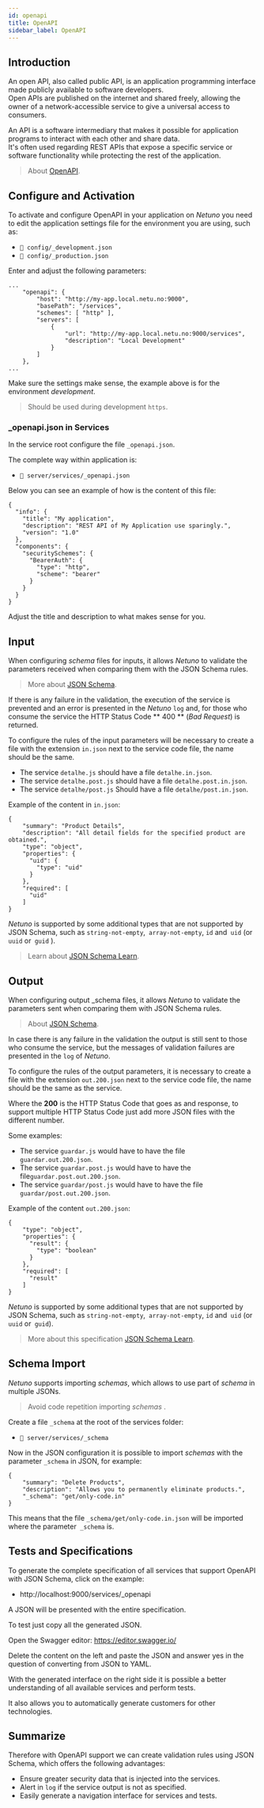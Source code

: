 ```yaml
---
id: openapi
title: OpenAPI
sidebar_label: OpenAPI
---
```


## Introduction

An open API, also called public API, is an application programming interface made publicly available to software developers. 
<br>Open APIs are published on the internet and shared freely, allowing the owner of a network-accessible service to give a universal access to consumers.

An API is a software intermediary that makes it possible for application programs to interact with each other and share data. 
<br>It's often used regarding REST APIs that expose a specific service or software functionality while protecting the rest of the application.

> About <a href="https://www.openapis.org/" target="_blank">OpenAPI</a>.

## Configure and Activation

To activate and configure OpenAPI in your application on _Netuno_ you need to edit the application settings file for the environment you are using, such as:

- `📂 config/_development.json`
- `📂 config/_production.json`

Enter and adjust the following parameters:

```
...
    "openapi": {
        "host": "http://my-app.local.netu.no:9000",
        "basePath": "/services",
        "schemes": [ "http" ],
        "servers": [
            {
                "url": "http://my-app.local.netu.no:9000/services",
                "description": "Local Development"
            }
        ]
    },
...
```

Make sure the settings make sense, the example above is for the environment _development_.

> Should be used during development `https`.

### _openapi.json in Services

In the service root configure the file `_openapi.json`.

The complete way within application is:

- `📂 server/services/_openapi.json`

Below you can see an example of how is the content of this file:

```
{
  "info": {
    "title": "My application",
    "description": "REST API of My Application use sparingly.",
    "version": "1.0"
  },
  "components": {
    "securitySchemes": {
      "BearerAuth": {
        "type": "http",
        "scheme": "bearer"
      }
    }
  }
}
```

Adjust the title and description to what makes sense for you.

## Input

When configuring _schema_ files for inputs, it allows _Netuno_ to validate the parameters received when comparing them with the JSON Schema rules.

> More about <a href="https://json-schema.org/" target="blank">JSON Schema</a>.

If there is any failure in the validation, the execution of the service is prevented and an error is presented in the _Netuno_ `log` and, for those who consume the service the HTTP Status Code ** 400 ** (_Bad Request_) is returned.

To configure the rules of the input parameters will be necessary to create a file with the extension `in.json` next to the service code file, the name should be the same.

- The service `detalhe.js` should have a file `detalhe.in.json`.
- The service `detalhe.post.js` should have a file `detalhe.post.in.json`.
- The service `detalhe/post.js` Should have a file `detalhe/post.in.json`.

Example of the content in `in.json`:

```
{
    "summary": "Product Details",
    "description": "All detail fields for the specified product are obtained.",
    "type": "object",
    "properties": {
      "uid": {
        "type": "uid"
      }
    },
    "required": [
      "uid"
    ]
}
```

_Netuno_ is supported by some additional types that are not supported by JSON Schema, such as `string-not-empty`,` array-not-empty`, `id` and` uid` (or `uuid` or` guid` ).

> Learn about <a href="https://json-schema.org/learn/" target="_blank">JSON Schema Learn</a>.

## Output

When configuring output _schema files, it allows _Netuno_ to validate the parameters sent when comparing them with JSON Schema rules.

> About <a href="https://json-schema.org/" target="blank">JSON Schema</a>.

In case there is any failure in the validation the output is still sent to those who consume the service, but the messages of validation failures are presented in the `log` of _Netuno_.

To configure the rules of the output parameters, it is necessary to create a file with the extension `out.200.json` next to the service code file, the name should be the same as the service.

Where the **200** is the HTTP Status Code that goes as and response, to support multiple HTTP Status Code just add more JSON files with the different number.

Some examples:
- The service `guardar.js` would have to have the file `guardar.out.200.json`.
- The service `guardar.post.js` would have to have the file`guardar.post.out.200.json`.
- The service `guardar/post.js` would have to have the file `guardar/post.out.200.json`.

Example of the content `out.200.json`:

```
{
    "type": "object",
    "properties": {
      "result": {
        "type": "boolean"
      }
    },
    "required": [
      "result"
    ]
}
```

_Netuno_ is supported by some additional types that are not supported by JSON Schema, such as `string-not-empty`,` array-not-empty`, `id` and` uid` (or `uuid` or` guid`).

> More about this specification <a href="https://json-schema.org/learn/" target="_blank">JSON Schema Learn</a>.

## Schema Import

_Netuno_ supports importing _schemas_, which allows to use part of _schema_ in multiple JSONs.

> Avoid code repetition importing _schemas_ .

Create a file `_schema` at the root of the services folder:

- `📂 server/services/_schema`

Now in the JSON configuration it is possible to import _schemas_ with the parameter `_schema` in JSON, for example:

```
{
    "summary": "Delete Products",
    "description": "Allows you to permanently eliminate products.",
    "_schema": "get/only-code.in"
}
```

This means that the file `_schema/get/only-code.in.json` will be imported where the parameter` _schema` is.

## Tests and Specifications

To generate the complete specification of all services that support OpenAPI with JSON Schema, click on the example:

- http://localhost:9000/services/_openapi

A JSON will be presented with the entire specification.

To test just copy all the generated JSON.

Open the Swagger editor: https://editor.swagger.io/

Delete the content on the left and paste the JSON and answer yes in the question of converting from JSON to YAML.

With the generated interface on the right side it is possible a better understanding of all available services and perform tests.

It also allows you to automatically generate customers for other technologies.

## Summarize

Therefore with OpenAPI support we can create validation rules using JSON Schema, which offers the following advantages:

- Ensure greater security data that is injected into the services.
- Alert in `log` if the service output is not as specified.
- Easily generate a navigation interface for services and tests.


